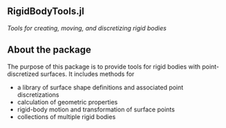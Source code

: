 ## RigidBodyTools.jl

_Tools for creating, moving, and discretizing rigid bodies_

<!--
| Documentation | Build Status |
|:---:|:---:|
| [![docs](https://img.shields.io/badge/docs-latest-blue.svg)](https://JuliaIBPM.github.io/RigidBodyTools.jl/latest) | [![Build Status](https://travis-ci.com/JuliaIBPM/RigidBodyTools.svg?branch=master)](https://travis-ci.com/JuliaIBPM/RigidBodyTools) [![Build status](https://ci.appveyor.com/api/projects/status/6tokpjqb4x8999g0?svg=true)](https://ci.appveyor.com/project/JuliaIBPM/cartesiangrids-jl) [![codecov](https://codecov.io/gh/JuliaIBPM/RigidBodyTools.jl/branch/master/graph/badge.svg)](https://codecov.io/gh/JuliaIBPM/RigidBodyTools.jl) |
-->

## About the package

The purpose of this package is to provide tools for rigid bodies with
point-discretized surfaces. It includes methods for

* a library of surface shape definitions and associated point discretizations
* calculation of geometric properties
* rigid-body motion and transformation of surface points
* collections of multiple rigid bodies

<!--
Documentation can be found at https://JuliaIBPM.github.io/RigidBodyTools.jl/latest.

**RigidBodyTools.jl** is registered in the general Julia registry. To install, enter the package manager by typing
```julia
] add RigidBodyTools
```

Then, in any version, type
```julia
julia> using RigidBodyTools
```
For examples, consult the documentation or see the example Jupyter notebooks in the Examples folder.
-->
